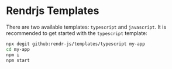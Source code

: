 # Rendrjs Templates

There are two available templates: `typescript` and `javascript`.
It is recommended to get started with the `typescript` template:

```bash
npx degit github:rendr-js/templates/typescript my-app
cd my-app
npm i
npm start
```
